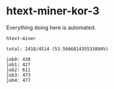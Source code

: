 # htext-miner-kor-3

Everything doing here is automated.

```
htext-miner

total: 2418/4514 (53.566681435533894%)

job0: 430
job1: 427
job2: 611
job3: 473
job4: 477
```